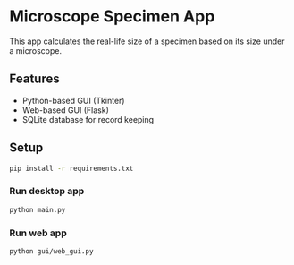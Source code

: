 # Microscope Specimen App

This app calculates the real-life size of a specimen based on its size under a microscope.

## Features
- Python-based GUI (Tkinter)
- Web-based GUI (Flask)
- SQLite database for record keeping

## Setup
```bash
pip install -r requirements.txt
```

### Run desktop app
```bash
python main.py
```

### Run web app
```bash
python gui/web_gui.py
```
